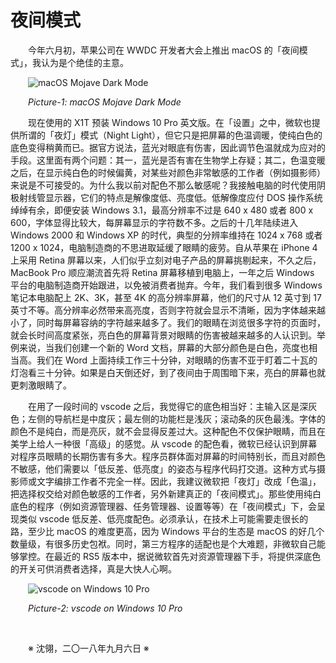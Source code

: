 # 夜间模式

&emsp;&emsp;今年六月初，苹果公司在 WWDC 开发者大会上推出 macOS 的「夜间模式」，我认为是个绝佳的主意。

&emsp;&emsp;![macOS Mojave Dark Mode](https://github.com/voyageplanet/plan42/blob/master/99_file/01_img/20180907-macOS-mojave-dark-mode.png)

&emsp;&emsp;_Picture-1: macOS Mojave Dark Mode_

&emsp;&emsp;现在使用的 X1T 预装 Windows 10 Pro 英文版。在「设置」之中，微软也提供所谓的「夜灯」模式（Night Light），但它只是把屏幕的色温调暖，使纯白色的底色变得稍黄而已。据官方说法，蓝光对眼底有伤害，因此调节色温就成为应对的手段。这里面有两个问题：其一，蓝光是否有害在生物学上存疑；其二，色温变暖之后，在显示纯白色的时候偏黄，对某些对颜色非常敏感的工作者（例如摄影师）来说是不可接受的。为什么我以前对配色不那么敏感呢？我接触电脑的时代使用阴极射线管显示器，它们的特点是解像度低、亮度低。低解像度应付 DOS 操作系统绰绰有余，即便安装 Windows 3.1，最高分辨率不过是 640 x 480 或者 800 x 600，字体显得比较大，每屏幕显示的字符数不多。之后的十几年陆续进入 Windows 2000 和 Windows XP 的时代，典型的分辨率维持在 1024 x 768 或者 1200 x 1024，电脑制造商的不思进取延缓了眼睛的疲劳。自从苹果在 iPhone 4 上采用 Retina 屏幕以来，人们似乎立刻对电子产品的屏幕挑剔起来，不久之后，MacBook Pro 顺应潮流首先将 Retina 屏幕移植到电脑上，一年之后 Windows 平台的电脑制造商开始跟进，以免被消费者抛弃。今年，我们看到很多 Windows 笔记本电脑配上 2K、3K，甚至 4K 的高分辨率屏幕，他们的尺寸从 12 英寸到 17 英寸不等。高分辨率必然带来高亮度，否则字符就会显示不清晰，因为字体越来越小了，同时每屏幕容纳的字符越来越多了。我们的眼睛在浏览很多字符的页面时，就会长时间高度紧张，亮白色的屏幕背景对眼睛的伤害被越来越多的人认识到。举例来说，当我们创建一个新的 Word 文档，屏幕的大部分颜色是白色，亮度也相当高。我们在 Word 上面持续工作三十分钟，对眼睛的伤害不亚于盯着二十瓦的灯泡看三十分钟。如果是白天倒还好，到了夜间由于周围暗下来，亮白的屏幕也就更刺激眼睛了。

&emsp;&emsp;在用了一段时间的 vscode 之后，我觉得它的底色相当好：主输入区是深灰色；左侧的导航栏是中度灰；最左侧的功能栏是浅灰；滚动条的灰色最浅。字体的颜色不是纯白，而是亮灰，就不会显得反差过大。这种配色不仅保护眼睛，而且在美学上给人一种很「高级」的感觉。从 vscode 的配色看，微软已经认识到屏幕对程序员眼睛的长期伤害有多大。程序员群体面对屏幕的时间特别长，而且对颜色不敏感，他们需要以「低反差、低亮度」的姿态与程序代码打交道。这种方式与摄影师或文字编排工作者不完全一样。因此，我建议微软把「夜灯」改成「色温」，把选择权交给对颜色敏感的工作者，另外新建真正的「夜间模式」。那些使用纯白底色的程序（例如资源管理器、任务管理器、设置等等）在「夜间模式」下，会呈现类似 vscode 低反差、低亮度配色。必须承认，在技术上可能需要走很长的路，至少比 macOS 的难度更高，因为 Windows 平台的生态是 macOS 的好几个数量级，有很多历史包袱。同时，第三方程序的适配也是个大难题，非微软自己能够掌控。在最近的 RS5 版本中，据说微软首先对资源管理器下手，将提供深底色的开关可供消费者选择，真是大快人心啊。

&emsp;&emsp;![vscode on Windows 10 Pro](https://github.com/voyageplanet/plan42/blob/master/99_file/01_img/20180907-vscode-gui.png)

&emsp;&emsp;_Picture-2: vscode on Windows 10 Pro_

&emsp;&emsp;

&emsp;&emsp;※ 沈翎，二〇一八年九月六日 ※